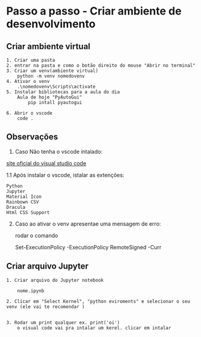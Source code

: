 # Passo a passo - Criar ambiente de desenvolvimento

## Criar ambiente virtual

    1. Criar uma pasta
    2. entrar na pasta e como o botão direito do mouse "Abrir no terminal"
    3. Criar um venv(ambiente virtual)
        python -m venv nomedovenv
    4. Ativar o venv
        .\nomedovenv\Scripts\activate
    5. Instalar bibliotecas para a aula do dia  
        Aula de hoje "PyAutoGui"   
            pip intall pyautogui

    6. Abrir o vscode
        code .

## Observações

1. Caso Não tenha o vscode intalado:

[site oficial do visual studio code](https://code.visualstudio.com/)

1.1 Após instalar o vscode, istalar as extenções:

    Python
    Jupyter
    Material Icon
    Rainbown CSV
    Dracula
    Html CSS Support

2. Caso ao ativar o venv apresentae uma mensagem de erro:

    rodar o comando

    Set-ExecutionPolicy -ExecutionPolicy RemoteSigned -Curr

## Criar arquivo Jupyter

    1. Criar arquivo do Jupyter notebook

        nome.ipynb

    2. Clicar em "Select Kernel", "python eviroments" e selecionar o seu venv (ele vai te recomendar )


    3. Rodar um print qualquer ex. print('oi')
        o visual code vai pra intalar um kerel. clicar em intalar   